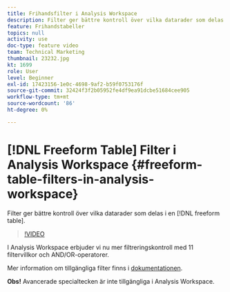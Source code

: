 ```yaml
---
title: Frihandsfilter i Analysis Workspace
description: Filter ger bättre kontroll över vilka datarader som delas i en friformstabell.
feature: Frihandstabeller
topics: null
activity: use
doc-type: feature video
team: Technical Marketing
thumbnail: 23232.jpg
kt: 1699
role: User
level: Beginner
exl-id: 17423156-1e0c-4698-9af2-b59f0753176f
source-git-commit: 32424f3f2b05952fe4df9ea91dcbe51684cee905
workflow-type: tm+mt
source-wordcount: '86'
ht-degree: 0%

---
```


# [!DNL Freeform Table] Filter i Analysis Workspace {#freeform-table-filters-in-analysis-workspace}

Filter ger bättre kontroll över vilka datarader som delas i en [!DNL freeform table].

>[!VIDEO](https://video.tv.adobe.com/v/23232/?quality=12)

I Analysis Workspace erbjuder vi nu mer filtreringskontroll med 11 filtervillkor och AND/OR-operatorer.

Mer information om tillgängliga filter finns i [dokumentationen](https://marketing.adobe.com/resources/help/en_US/analytics/analysis-workspace/pagination_filtering_sorting.html).

**Obs!** Avancerade specialtecken är inte tillgängliga i Analysis Workspace.
